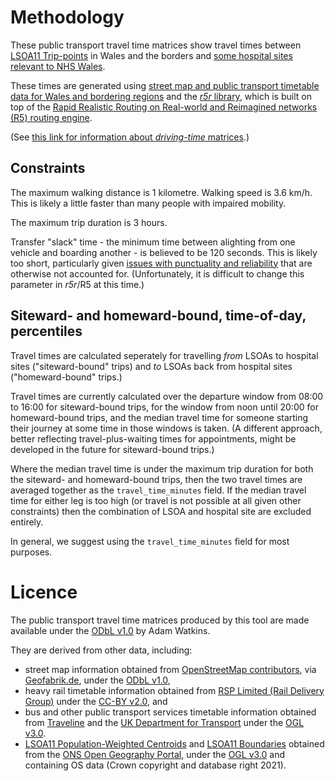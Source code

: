 
# Methodology
These public transport travel time matrices show travel times between [LSOA11 Trip-points](https://github.com/stupidpupil/wales_lsoa_trip_points) in Wales and the borders and [some hospital sites relevant to NHS Wales](https://github.com/stupidpupil/r_nhs_wales_orgs_and_sites/blob/main/data-raw/nhs_wales_sites.csv).

These times are generated using [street map and public transport timetable data for Wales and bordering regions](https://stupidpupil.github.io/wales_ish_otp_graph/)
and the [*r5r* library](https://ipeagit.github.io/r5r/), which is built on top of the 
[Rapid Realistic Routing on Real-world and Reimagined networks (R5) routing engine](https://github.com/conveyal/r5).

(See [this link for information about *driving-time* matrices](https://github.com/stupidpupil/wales_ish_osrm_runner/tree/matrix-releases).)

## Constraints

The maximum walking distance is 1 kilometre. Walking speed is 3.6 km/h. This is likely a little faster than many people with impaired mobility.

The maximum trip duration is 3 hours. 

Transfer "slack" time - the minimum time between alighting from one vehicle and boarding another - is believed to be 120 seconds. This is likely too short, particularly given [issues with punctuality and reliability](https://gov.wales/sites/default/files/consultations/2020-11/supporting-information-transport-data-and-trends.pdf#page=23) that are otherwise not accounted for. (Unfortunately, it is difficult to change this parameter in *r5r*/R5 at this time.)

## Siteward- and homeward-bound, time-of-day, percentiles
Travel times are calculated seperately for travelling _from_ LSOAs to hospital sites ("siteward-bound" trips) and _to_ LSOAs back from hospital sites ("homeward-bound" trips.)

Travel times are currently calculated over the departure window from 08:00 to 16:00 for siteward-bound trips, for the window from noon until 20:00 for homeward-bound trips, and the median travel time for someone starting their journey at some time in those windows is taken. (A different approach, better reflecting travel-plus-waiting times for appointments, might be developed in the future for siteward-bound trips.)

Where the median travel time is under the maximum trip duration for both the siteward- and homeward-bound trips, then the two travel times are averaged together as the `travel_time_minutes` field. If the median travel time for either leg is too high (or travel is not possible at all given other constraints) then the combination of LSOA and hospital site are excluded entirely.

In general, we suggest using the `travel_time_minutes` field for most purposes.

# Licence

The public transport travel time matrices produced by this tool are made available under the [ODbL v1.0](https://opendatacommons.org/licenses/odbl/1-0/) by Adam Watkins.

They are derived from other data, including:
- street map information obtained from [OpenStreetMap contributors](https://www.openstreetmap.org/copyright), via [Geofabrik.de](https://download.geofabrik.de/europe/great-britain.html), under the [ODbL v1.0](https://opendatacommons.org/licenses/odbl/1-0/),
- heavy rail timetable information obtained from [RSP Limited (Rail Delivery Group)](http://data.atoc.org/) under the [CC-BY v2.0](https://creativecommons.org/licenses/by/2.0/uk/legalcode), and
- bus and other public transport services timetable information obtained from [Traveline](https://www.travelinedata.org.uk/traveline-open-data/traveline-national-dataset/) and the [UK Department for Transport](https://data.bus-data.dft.gov.uk/) under the [OGL v3.0](https://www.nationalarchives.gov.uk/doc/open-government-licence/version/3/).
- [LSOA11 Population-Weighted Centroids](https://geoportal.statistics.gov.uk/datasets/ons::lower-layer-super-output-areas-december-2011-population-weighted-centroids/about) and [LSOA11 Boundaries](https://geoportal.statistics.gov.uk/datasets/ons::lower-layer-super-output-areas-december-2011-boundaries-super-generalised-clipped-bsc-ew-v3/about) obtained from the [ONS Open Geography Portal](https://geoportal.statistics.gov.uk/), under the [OGL v3.0](https://www.ons.gov.uk/methodology/geography/licences) and containing OS data (Crown copyright and database right 2021).
